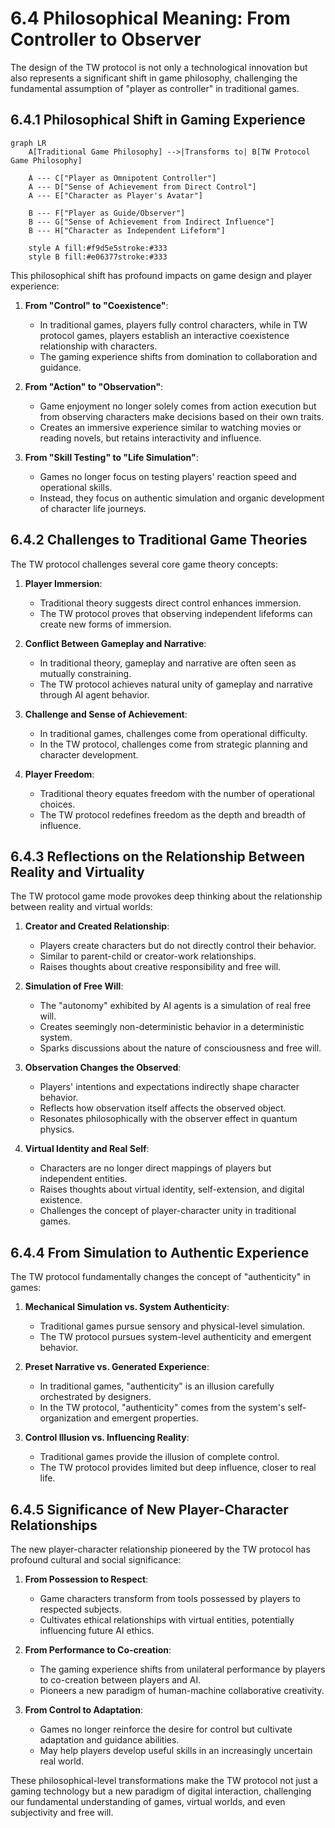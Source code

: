 # 6.4 Philosophical Meaning: From Controller to Observer

The design of the TW protocol is not only a technological innovation but also represents a significant shift in game philosophy, challenging the fundamental assumption of "player as controller" in traditional games.

## 6.4.1 Philosophical Shift in Gaming Experience

```mermaid
graph LR
    A[Traditional Game Philosophy] -->|Transforms to| B[TW Protocol Game Philosophy]

    A --- C["Player as Omnipotent Controller"]
    A --- D["Sense of Achievement from Direct Control"]
    A --- E["Character as Player's Avatar"]

    B --- F["Player as Guide/Observer"]
    B --- G["Sense of Achievement from Indirect Influence"]
    B --- H["Character as Independent Lifeform"]

    style A fill:#f9d5e5stroke:#333
    style B fill:#e06377stroke:#333
```

This philosophical shift has profound impacts on game design and player experience:

1. **From "Control" to "Coexistence"**:
   - In traditional games, players fully control characters, while in TW protocol games, players establish an interactive coexistence relationship with characters.
   - The gaming experience shifts from domination to collaboration and guidance.

2. **From "Action" to "Observation"**:
   - Game enjoyment no longer solely comes from action execution but from observing characters make decisions based on their own traits.
   - Creates an immersive experience similar to watching movies or reading novels, but retains interactivity and influence.

3. **From "Skill Testing" to "Life Simulation"**:
   - Games no longer focus on testing players' reaction speed and operational skills.
   - Instead, they focus on authentic simulation and organic development of character life journeys.

## 6.4.2 Challenges to Traditional Game Theories

The TW protocol challenges several core game theory concepts:

1. **Player Immersion**:
   - Traditional theory suggests direct control enhances immersion.
   - The TW protocol proves that observing independent lifeforms can create new forms of immersion.

2. **Conflict Between Gameplay and Narrative**:
   - In traditional theory, gameplay and narrative are often seen as mutually constraining.
   - The TW protocol achieves natural unity of gameplay and narrative through AI agent behavior.

3. **Challenge and Sense of Achievement**:
   - In traditional games, challenges come from operational difficulty.
   - In the TW protocol, challenges come from strategic planning and character development.

4. **Player Freedom**:
   - Traditional theory equates freedom with the number of operational choices.
   - The TW protocol redefines freedom as the depth and breadth of influence.

## 6.4.3 Reflections on the Relationship Between Reality and Virtuality

The TW protocol game mode provokes deep thinking about the relationship between reality and virtual worlds:

1. **Creator and Created Relationship**:
   - Players create characters but do not directly control their behavior.
   - Similar to parent-child or creator-work relationships.
   - Raises thoughts about creative responsibility and free will.

2. **Simulation of Free Will**:
   - The "autonomy" exhibited by AI agents is a simulation of real free will.
   - Creates seemingly non-deterministic behavior in a deterministic system.
   - Sparks discussions about the nature of consciousness and free will.

3. **Observation Changes the Observed**:
   - Players' intentions and expectations indirectly shape character behavior.
   - Reflects how observation itself affects the observed object.
   - Resonates philosophically with the observer effect in quantum physics.

4. **Virtual Identity and Real Self**:
   - Characters are no longer direct mappings of players but independent entities.
   - Raises thoughts about virtual identity, self-extension, and digital existence.
   - Challenges the concept of player-character unity in traditional games.

## 6.4.4 From Simulation to Authentic Experience

The TW protocol fundamentally changes the concept of "authenticity" in games:

1. **Mechanical Simulation vs. System Authenticity**:
   - Traditional games pursue sensory and physical-level simulation.
   - The TW protocol pursues system-level authenticity and emergent behavior.

2. **Preset Narrative vs. Generated Experience**:
   - In traditional games, "authenticity" is an illusion carefully orchestrated by designers.
   - In the TW protocol, "authenticity" comes from the system's self-organization and emergent properties.

3. **Control Illusion vs. Influencing Reality**:
   - Traditional games provide the illusion of complete control.
   - The TW protocol provides limited but deep influence, closer to real life.

## 6.4.5 Significance of New Player-Character Relationships

The new player-character relationship pioneered by the TW protocol has profound cultural and social significance:

1. **From Possession to Respect**:
   - Game characters transform from tools possessed by players to respected subjects.
   - Cultivates ethical relationships with virtual entities, potentially influencing future AI ethics.

2. **From Performance to Co-creation**:
   - The gaming experience shifts from unilateral performance by players to co-creation between players and AI.
   - Pioneers a new paradigm of human-machine collaborative creativity.

3. **From Control to Adaptation**:
   - Games no longer reinforce the desire for control but cultivate adaptation and guidance abilities.
   - May help players develop useful skills in an increasingly uncertain real world.

These philosophical-level transformations make the TW protocol not just a gaming technology but a new paradigm of digital interaction, challenging our fundamental understanding of games, virtual worlds, and even subjectivity and free will.
